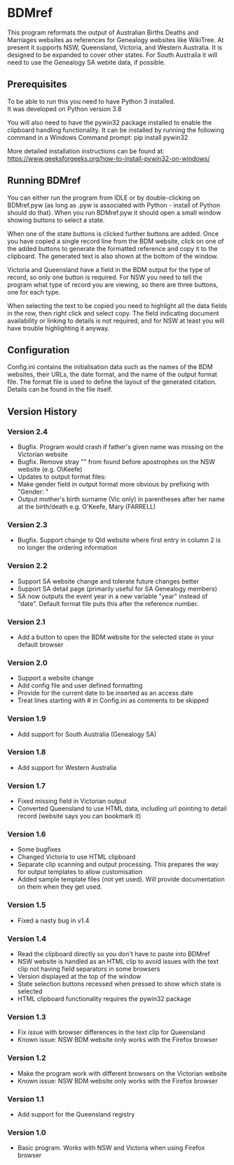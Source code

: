 # BDMref

This program reformats the output of Australian Births Deaths and Marriages websites as references for Genealogy websites like WikiTree.
At present it supports NSW, Queensland, Victoria, and Western Australia. It is designed to be expanded to cover other states.
For South Australia it will need to use the Genealogy SA webite data, if possible.

## Prerequisites

To be able to run this you need to have Python 3 installed.  
It was developed on Python version 3.8

You will also need to have the pywin32 package installed to enable the clipboard handling functionality.
It can be installed by running the following command in a Windows Command prompt:
	pip install pywin32
	
More detailed installation instructions can be found at:  
https://www.geeksforgeeks.org/how-to-install-pywin32-on-windows/

## Running BDMref

You can either run the program from IDLE or by double-clicking on BDMref.pyw (as long as .pyw is associated with Python - install of Python should do that).
When you run BDMref.pyw it should open a small window showing buttons to select a state.

When one of the state buttons is clicked further buttons are added.
Once you have copied a single record line from the BDM website,
click on one of the added buttons to generate the formatted reference and copy it to the clipboard.
The generated text is also shown at the bottom of the window.

Victoria and Queensland have a field in the BDM output for the type of record, so only one button is required.
For NSW you need to tell the program what type of record you are viewing, so there are three buttons, one for each type.

When selecting the text to be copied you need to highlight all the data fields in the row, then right click and select copy.
The field indicating document availability or linking to details is not required, and for NSW at least you will have trouble highlighting it anyway.

## Configuration

Config.ini contains the initialisation data such as the names of the BDM websites, their URLs, the date format, and the name of the output format file.
The format file is used to define the layout of the generated citation. Details can be found in the file itself.

## Version History

### Version 2.4
* Bugfix. Program would crash if father's given name was missing on the Victorian website
* Bugfix. Remove stray "\" from found before apostrophes on the NSW website (e.g. O\Keefe)
* Updates to output format files:
*   Make gender field in output format more obvious by prefixing with "Gender: "
*   Output mother's birth surname (Vic only) in parentheses after her name at the birth/death e.g. O'Keefe, Mary (FARRELL)

### Version 2.3
* Bugfix. Support change to Qld website where first entry in column 2 is no longer the ordering information

### Version 2.2
* Support SA website change and tolerate future changes better
* Support SA detail page (primarily useful for SA Genealogy members)
* SA now outputs the event year in a new variable "year" instead of "date". Default format file puts this after the reference number.

### Version 2.1
* Add a button to open the BDM website for the selected state in your default browser

### Version 2.0
* Support a website change
* Add config file and user defined formatting
* Provide for the current date to be inserted as an access date
* Treat lines starting with # in Config.ini as comments to be skipped

### Version 1.9
* Add support for South Australia (Genealogy SA)

### Version 1.8
* Add support for Western Australia

### Version 1.7
* Fixed missing field in Victorian output
* Converted Queensland to use HTML data, including url pointing to detail record (website says you can bookmark it)

### Version 1.6
* Some bugfixes
* Changed Victoria to use HTML clipboard
* Separate clip scanning and output processing. This prepares the way for output templates to allow customisation
* Added sample template files (not yet used). Will provide documentation on them when they get used.

### Version 1.5
* Fixed a nasty bug in v1.4

### Version 1.4
* Read the clipboard directly so you don't have to paste into BDMref
* NSW website is handled as an HTML clip to avoid issues with the text clip not having field separators in some browsers
* Version displayed at the top of the window
* State selection buttons recessed when pressed to show which state is selected
* HTML clipboard functionality requires the pywin32 package

### Version 1.3
* Fix issue with browser differences in the text clip for Queensland
* Known issue: NSW BDM website only works with the Firefox browser

### Version 1.2
* Make the program work with different browsers on the Victorian website
* Known issue: NSW BDM website only works with the Firefox browser

### Version 1.1
* Add support for the Queensland registry

### Version 1.0
* Basic program. Works with NSW and Victoria when using Firefox browser